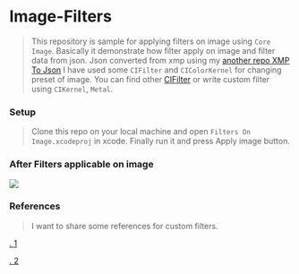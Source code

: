 # Image-Filters

> This repository is sample for applying filters on image using `Core Image`. Basically it demonstrate how filter apply 
> on image and filter data from json. Json converted from xmp using my   [another repo XMP To Json](https://github.com/macvinod/XMP-To-Json/archive/v1.0.zip) 
>I have used some `CIFilter` and `CIColorKernel` for changing preset of image. You can find other [CIFilter](https://cifilter.io/)  or write custom filter using `CIKernel`, `Metal`.



### Setup

> Clone this repo on your local machine and open `Filters On Image.xcodeproj` in xcode. Finally run it and press Apply image button.

### After Filters applicable on image

![](https://github.com/macvinod/Image-Filters/blob/master/Filters%20On%20Image/Filters%20On%20Image/afterFilter.png)


### References
> I want to share some references for custom filters.

[.  1  ](https://github.com/FlexMonkey/Filterpedia) 

[.   2  ](https://github.com/Silence-GitHub/BBMetalImage)
 

